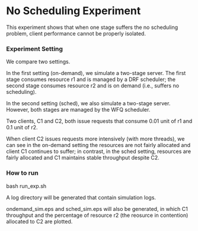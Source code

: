 # No Scheduling Experiment

This experiment shows that when one stage suffers the no scheduling problem,  client performance cannot be properly 
isolated. 

### Experiment Setting
We compare two settings. 

In the first setting (on-demand), we simulate a two-stage server. 
The first stage consumes resource r1 and  is managed by a DRF scheduler; 
the second stage consumes resource r2 and is on demand (i.e., suffers no scheduling).

In the second setting (sched), we also simulate a two-stage server.
However, both stages are managed by the WFQ scheduler.

Two clients, C1 and C2, both issue requests that consume 0.01 unit of r1 and 0.1 unit of r2.

When client C2 issues requests more intensively (with more threads), we can see in the on-demand setting the resources 
are not fairly allocated and client C1 continues to suffer;
in contrast, in the sched setting, resources are fairly allocated and C1 maintains stable throughput despite C2.

### How to run
bash run_exp.sh

A log directory will be generated that contain simulation logs.

ondemand_sim.eps and sched_sim.eps will also be generated, in which C1 throughput and the percentage of resource r2
(the reosurce in contention) allocated to C2 are plotted.
